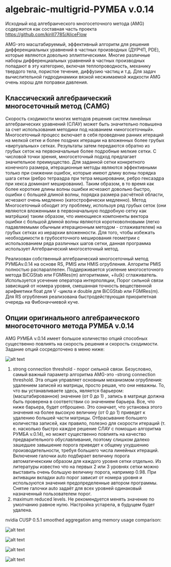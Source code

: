 # algebraic-multigrid-РУМБА v.0.14

Исходный код алгебраического многосеточного метода (AMG) содержится как составная часть проекта  https://github.com/kirill7785/AliceFlow

AMG-это масштабируемый, эффективный алгоритм для решения дифференциальных уравнений в частных производных (ДУРЧП, PDE), которые являются довольно эллиптическими. Многие различные наборы дифференциальных уравнений в частных производных попадают в эту категорию, включая теплопроводность, механику твердого тела, пористое течение, диффузию частиц и т.д. Для задач вычислительной гидродинамики вязкой несжимаемой жидкости AMG очень хорош для поправки давления.

## Классический алгебраический многосеточный метод (CAMG)

Скорость сходимости многих методов решения систем линейных алгебраических уравнений (СЛАУ) может быть значительно повышена за счет использования методики под названием «многосеточный». Многосеточный процесс включает в себя проведение ранних итераций на мелкой сетке и более поздних итерации на вложенных более грубых «виртуальных» сетках. Результаты затем передаются обратно из грубых сеток на первоначальные более подробные мелкие  сетки. С числовой точки зрения, многосеточный подход предлагает значительное преимущество. Для заданной сетки конкретного конечного размера, итерационные методы являются эффективными только при снижении ошибок, которые имеют длину волны порядка шага сетки (ребро тетраэдра при тетра мешировании, ребро гексаэдра при хекса доминант мешировании). Таким образом, в то время как более короткие длины волны ошибки исчезают довольно быстро, ошибки с большей длиной волны, порядка размера расчётной области, исчезают очень медленно (катострофически медленно). Метод Многосеточный обходит эту проблему, используя ряд грубых сеток (они являются вложенными в первоначальную подробную сетку как матрёшки) таким образом, что имеющиеся компоненты вектора ошибки с большой длиной волны являются коротковолновыми (легко падавляемыми обычным итерационным методом - сглаживателем) на грубых сетках из иерархии вложенности. Для того, чтобы избежать необходимости в грубосеточного меширования геометрии с использованием ряда различных шагов сетки, данная программа использует Алгебраический многосеточный метод.

Реализован собственный алгебраический многосеточный метод РУМБАv.0.14 на основе RS, PMIS или HMIS огрубления.
Алгоритм PMIS полностью распараллелен. Поддерживается усиление многосеточного метода BiCGStab или FGMRes(m) алгоритмами, +ilu(k) сглаживатель.
Используется усечение оператора интерполяции, Порог сильной связи зависящий от номера уровня, смешанная точность
вещественной арифметики float для V -цикла и double для BiCGStab или FGMRes(m). Для RS огрубления реализована 
быстродействующая приоритетная очередь на Фибоначчиевой куче.

## Опции оригинального алгебраического многосеточного метода РУМБА v.0.14

AMG РУМБА v.0.14 имеет большое количество опций способных существенно повлиять на скорость решения и скорость сходимости.
Задание опций сосредоточено в меню ниже:

![alt text](https://github.com/kirill7785/algebraic-multigrid-v.0.14/blob/main/pic/thermal%20launcher.png)

1. strong connection threshold - порог сильной связи. Безусловно, самый важный параметр алгоритма AMG-это -strong connection threshold. Эта опция управляет основным механизмом огрубления: удалением записей из матрицы, просто решая, что они неважны. То, что вы устанавливаете здесь, является барьером: (масштабированное) значение (от 0 до 1) , запись в матрице должна быть проверена в соответствии со значением барьера. Все, что ниже барьера, будет отброшено. Это означает, что установка этого значения на более высокую величину (от 0 до 1) приведет к удалению большей части матрицы. Отбрасывание большего количества записей, как правило, полезно для скорости итераций (т. е. насколько быстро каждое решение СЛАУ с помощью алгоритма РУМБА v.0.14), но может существенно повлиять на качество предварительного обуславливания, поэтому слишком далеко зашедшее завышение порога приведет к общему ухудшению производительности, требуя большего числа линейных итераций.
Включение галочки auto подбирает величину порога автоматичекским образом для каждого уровня сетки отдельно. Из литературы известно что на первых 2 или 3 уровнях сетки можно выставить очень большую величину порога, например 0.98. При активации вкладки auto порог зависит от номера уровня и используются значения предопределенные автором программы.
Снятие галочки auto задаёт для всех уровней одинаковый назначенный пользователем порог.
2. maximum reduced levels. Не рекомендуется менять значение по умолчанию равное нулю. Настройка устарела, в будущем будет удалена.

nvidia CUSP 0.5.1 smoothed aggregation amg memory usage comparison:

![alt text](https://github.com/kirill7785/algebraic-multigrid-method/blob/master/picture/Comparison-of-operator-complexity-SAMG-versus-AMG1R5_ru.png)

![alt text](https://github.com/kirill7785/algebraic-multigrid-method/blob/master/picture/Comparison-of-operator-complexity-РУМБАv0.14-versus-amg1r5.png)

![alt text](https://github.com/kirill7785/algebraic-multigrid-method/blob/master/picture/RS%20coarsening_ru.png)

![alt text](https://github.com/kirill7785/algebraic-multigrid-method/blob/master/picture/RS2.png)
